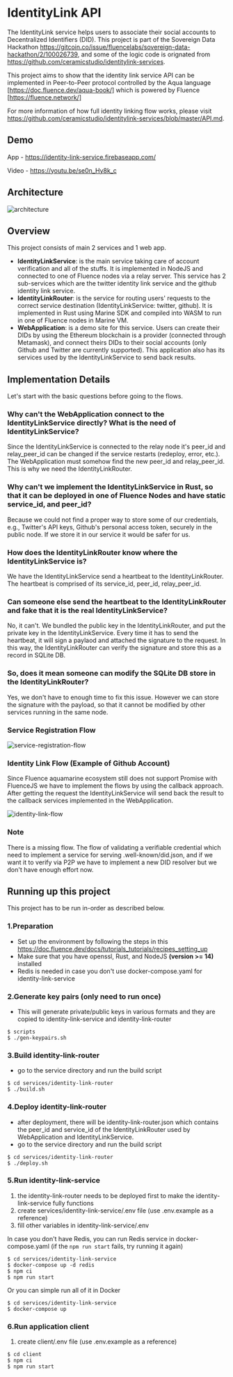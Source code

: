 # IdentityLink API
The IdentityLink service helps users to associate their social accounts to Decentralized Identifiers (DID). This project is part of the Sovereign Data Hackathon https://gitcoin.co/issue/fluencelabs/sovereign-data-hackathon/2/100026739, and some of the logic code is orignated from https://github.com/ceramicstudio/identitylink-services.

This project aims to show that the identity link service API can be implemented in Peer-to-Peer protocol controlled by the Aqua language [https://doc.fluence.dev/aqua-book/] which is powered by Fluence [https://fluence.network/]

For more information of how full identity linking flow works, please visit https://github.com/ceramicstudio/identitylink-services/blob/master/API.md.

## Demo
App - https://identity-link-service.firebaseapp.com/

Video - https://youtu.be/se0n_Hy8k_c

## Architecture
<p width="100%">
<img alt="architecture" align="center" src="docs/IdentityLinkService.jpg"/>
</p>

## Overview
This project consists of main 2 services and 1 web app.
- **IdentityLinkService**: is the main service taking care of account verification and all of the stuffs. It is implemented in NodeJS and connected to one of Fluence nodes via a relay server. This service has 2 sub-services which are the twitter identity link service and the github identity link service.
- **IdentityLinkRouter**: is the service for routing users' requests to the correct service destination (IdentityLinkService: twitter, github). It is implemented in Rust using Marine SDK and compiled into WASM to run in one of Fluence nodes in Marine VM.
- **WebApplication**: is a demo site for this service. Users can create their DIDs by using the Ethereum blockchain is a provider (connected through Metamask), and connect theirs DIDs to their social accounts (only Github and Twitter are currently supported). This application also has its services used by the IdentityLinkService to send back results.

## Implementation Details
Let's start with the basic questions before going to the flows.

### Why can't the WebApplication connect to the IdentityLinkService directly? What is the need of IdentityLinkService?
Since the IdentityLinkService is connected to the relay node it's peer_id and relay_peer_id can be changed if the service restarts (redeploy, error, etc.). The WebApplication must somehow find the new peer_id and relay_peer_id. This is why we need the IdentityLinkRouter.

### Why can't we implement the IdentityLinkService in Rust, so that it can be deployed in one of Fluence Nodes and have static service_id, and peer_id?
Because we could not find a proper way to store some of our credentials, e.g., Twitter's API keys, Github's personal access token, securely in the public node. If we store it in our service it would be safer for us.

### How does the IdentityLinkRouter know where the IdentityLinkService is?
We have the IdentityLinkService send a heartbeat to the IdentityLinkRouter. The heartbeat is comprised of its service_id, peer_id, relay_peer_id.

### Can someone else send the heartbeat to the IdentityLinkRouter and fake that it is the real IdentityLinkService?
No, it can't. We bundled the public key in the IdentityLinkRouter, and put the private key in the IdentityLinkService. Every time it has to send the heartbeat, it will sign a paylaod and attached the signature to the request. In this way, the IdentityLinkRouter can verify the signature and store this as a record in SQLite DB.

### So, does it mean someone can modify the SQLite DB store in the IdentityLinkRouter?
Yes, we don't have to enough time to fix this issue. However we can store the signature with the payload, so that it cannot be modified by other services running in the same node.

### Service Registration Flow
<p width="100%">
<img alt="service-registration-flow" align="center" src="docs/ServiceRegistrationFlow.png"/>
</p>

### Identity Link Flow (Example of Github Account)
Since Fluence aquamarine ecosystem still does not support Promise with FluenceJS we have to implement the flows by using the callback approach. After getting the request the IdentityLinkService will send back the result to the callback services implemented in the WebApplication.
<p width="100%">
<img alt="identity-link-flow" align="center" src="docs/IdentityLinkFlow.png"/>
</p>

### Note
There is a missing flow. The flow of validating a verifiable credential which need to implement a service for serving .well-known/did.json, and if we want it to verify via P2P we have to implement a new DID resolver but we don't have enough effort now.

## Running up this project
This project has to be run in-order as described below.

### 1.Preparation
- Set up the environment by following the steps in this https://doc.fluence.dev/docs/tutorials_tutorials/recipes_setting_up
- Make sure that you have openssl, Rust, and NodeJS **(version >= 14)** installed
- Redis is needed in case you don't use docker-compose.yaml for identity-link-service

### 2.Generate key pairs (**only need to run once**)
- This will generate private/public keys in various formats and they are copied to identity-link-service and identity-link-router
```
$ scripts
$ ./gen-keypairs.sh
```

### 3.Build identity-link-router
- go to the service directory and run the build script
```shell
$ cd services/identity-link-router
$ ./build.sh
```

### 4.Deploy identity-link-router
- after deployment, there will be identity-link-router.json which contains the peer_id and service_id of the IdentityLinkRouter used by WebApplication and IdentityLinkService.
- go to the service directory and run the build script
```shell
$ cd services/identity-link-router
$ ./deploy.sh
```

### 5.Run identity-link-service
1. the identity-link-router needs to be deployed first to make the identity-link-service fully functions
2. create services/identity-link-service/.env file (use .env.example as a reference) 
3. fill other variables in identity-link-service/.env

In case you don't have Redis, you can run Redis service in docker-compose.yaml (if the `npm run start` fails, try running it again)
```
$ cd services/identity-link-service
$ docker-compose up -d redis
$ npm ci
$ npm run start
```

Or you can simple run all of it in Docker
```
$ cd services/identity-link-service
$ docker-compose up
```

### 6.Run application client
1. create client/.env file (use .env.example as a reference)
```
$ cd client
$ npm ci
$ npm run start
```
